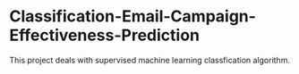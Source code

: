 # Classification-Email-Campaign-Effectiveness-Prediction
This project deals with supervised machine learning classfication algorithm.
